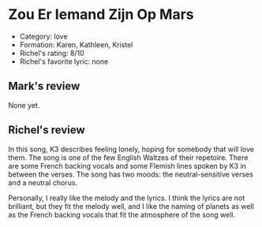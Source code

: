 # Zou Er Iemand Zijn Op Mars

 * Category: love
 * Formation: Karen, Kathleen, Kristel
 * Richel's rating: 8/10
 * Richel's favorite lyric: none

## Mark's review

None yet.

## Richel's review

In this song, K3 describes feeling lonely, hoping for somebody that will
love them. The song is one of the few English Waltzes of their
repetoire. There are some French backing vocals and some Flemish lines
spoken by K3 in between the verses. The song has two moods: the
neutral-sensitive verses and a neutral chorus.

Personally, I really like the melody and the lyrics. I think the lyrics
are not brilliant, but they fit the melody well, and I like the naming
of planets as well as the French backing vocals that fit the atmosphere
of the song well.
